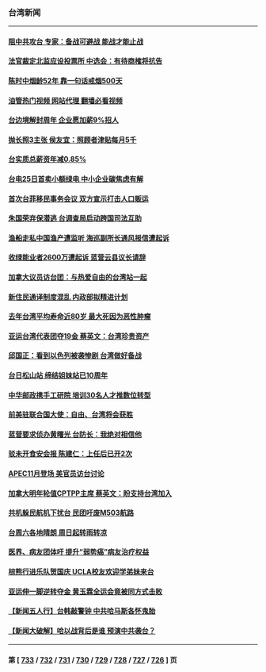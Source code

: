 ### 台湾新闻
---
#### [阻中共攻台 专家：备战可避战 能战才能止战](../../pages/ncid1349361/n14094729.md?10140045) 
#### [法官裁定北监应设投票所 中选会：有待商榷将抗告](../../pages/ncid1349361/n14094756.md?10140045) 
#### [陈时中烟龄52年 靠一句话戒烟500天](../../pages/ncid1349361/n14094754.md?10140045) 
#### [油管热门视频 网站代理 翻墙必看视频](http://138.2.39.72:81/youtube.html?epic-marker?10140045)
#### [台边境解封周年 企业愿加薪9%招人](../../pages/ncid1349361/n14094753.md?10140045) 
#### [抛长照3主张 侯友宜：照顾者津贴每月5千](../../pages/ncid1349361/n14094717.md?10140045) 
#### [台实质总薪资年减0.85%](../../pages/ncid1349361/n14094711.md?10140045) 
#### [台电25日首卖小额绿电 中小企业碳焦虑有解](../../pages/ncid1349361/n14094721.md?10140045) 
#### [首次台菲移民事务会议 双方宣示打击人口贩运](../../pages/ncid1349361/n14094742.md?10140045) 
#### [朱国荣弃保潜逃 台调查局启动跨国司法互助](../../pages/ncid1349361/n14094730.md?10140045) 
#### [渔船走私中国渔产遭监听 海巡副所长通风报信遭起诉](../../pages/ncid1349361/n14094720.md?10140045) 
#### [收绿能业者2600万遭起诉 蓝营云县议长请辞](../../pages/ncid1349361/n14094723.md?10140045) 
#### [加拿大议员访台团：与热爱自由的台湾站一起](../../pages/ncid1349361/n14094627.md?10140045) 
#### [新住民通译制度混乱 内政部拟精进计划](../../pages/ncid1349361/n14094710.md?10140045) 
#### [去年台湾平均寿命近80岁 最大死因为恶性肿瘤](../../pages/ncid1349361/n14094654.md?10140045) 
#### [亚运台湾代表团夺19金 蔡英文：台湾珍贵资产](../../pages/ncid1349361/n14094597.md?10140045) 
#### [邱国正：看到以色列被袭惨剧 台湾做好备战](../../pages/ncid1349361/n14094426.md?10140045) 
#### [台日松山站 缔结姐妹站已10周年](../../pages/ncid1349361/n14094607.md?10140045) 
#### [中华邮政携手工研院 培训30名人才推数位转型](../../pages/ncid1349361/n14094610.md?10140045) 
#### [前美驻联合国大使：自由、台湾将会获胜](../../pages/ncid1349361/n14094639.md?10140045) 
#### [蓝营要求侦办黄曙光 台防长：我绝对相信他](../../pages/ncid1349361/n14094636.md?10140045) 
#### [驳未开食安会报 陈建仁：上任后已开2次](../../pages/ncid1349361/n14094637.md?10140045) 
#### [APEC11月登场 美官员访台讨论](../../pages/ncid1349361/n14094586.md?10140045) 
#### [加拿大明年轮值CPTPP主席 蔡英文：盼支持台湾加入](../../pages/ncid1349361/n14094603.md?10140045) 
#### [共机躲民航机下扰台 民团吁废M503航路](../../pages/ncid1349361/n14094605.md?10140045) 
#### [台周六各地晴朗 周日起转雨转凉](../../pages/ncid1349361/n14094618.md?10140045) 
#### [医界、病友团体吁 提升“弱势癌”病友治疗权益](../../pages/ncid1349361/n14094619.md?10140045) 
#### [棕熊行进乐队贺国庆 UCLA校友欢迎学弟妹来台](../../pages/ncid1349361/n14094217.md?10140045) 
#### [亚运伸一脚逆转夺金 黄玉霖全运会竟被同方式击败](../../pages/ncid1349361/n14094509.md?10140045) 
#### [【新闻五人行】台韩敲警钟 中共哈马斯各怀鬼胎](../../pages/ncid1349361/n14094183.md?10140045) 
#### [【新闻大破解】哈以战背后是谁 预演中共袭台？](../../pages/ncid1349361/n14093979.md?10140045) 

---
#### 第 [ [733](./733.md?10140045) / [732](./732.md?10140045) / [731](./731.md?10140045) / [730](./730.md?10140045) / [729](./729.md?10140045) / [728](./728.md?10140045) / [727](./727.md?10140045) / [726](./726.md?10140045) ] 页
